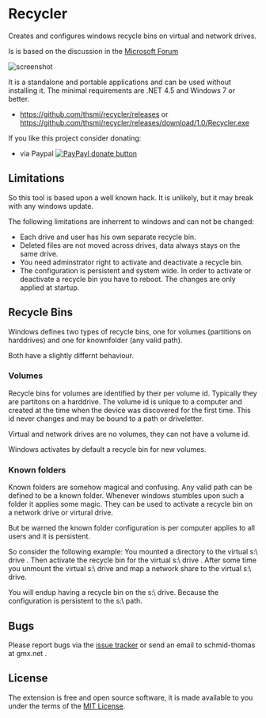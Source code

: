 # Recycler

Creates and configures windows recycle bins on virtual and network drives.

Is is based on the discussion in the [Microsoft Forum](https://social.technet.microsoft.com/Forums/windows/en-US/a349801f-398f-4139-8e8b-b0a92f599e2b/enable-recycle-bin-on-mapped-network-drives)

![screenshot](https://user-images.githubusercontent.com/2531380/30004527-613db51a-90d1-11e7-9fea-c6d02a7f31da.png)

It is a standalone and portable applications and can be used without installing it. The minimal requirements are .NET 4.5 and Windows 7 or better.
  * https://github.com/thsmi/recycler/releases or https://github.com/thsmi/recycler/releases/download/1.0/Recycler.exe

If you like this project consider donating:

  * via Paypal [![PayPayl donate button](https://www.paypalobjects.com/en_US/i/btn/btn_donate_LG.gif)](https://www.paypal.com/cgi-bin/webscr?cmd=_s-xclick&hosted_button_id=8DWJHGLLWTP5N "Donate to this project using Paypal")

## Limitations

So this tool is based upon a well known hack. It is unlikely, but it may break with any windows update.

The following limitations are inherrent to windows and can not be changed:

  * Each drive and user has his own separate recycle bin.
  * Deleted files are not moved across drives, data always stays on the same drive.
  * You need adminstrator right to activate and deactivate a recycle bin.
  * The configuration is persistent and system wide. In order to activate or deactivate a recycle bin you have to reboot. The changes are only applied at startup.


## Recycle Bins

Windows defines two types of recycle bins, one for volumes (partitions on harddrives) and one for knownfolder (any valid path).

Both have a slightly differnt behaviour. 

### Volumes
Recycle bins for volumes are identified by their per volume id. Typically they are partitons on a harddrive. 
The volume id is unique to a computer and created at the time when the device was discovered for the first time. 
This id never changes and may be bound to a path or driveletter. 

Virtual and network drives are no volumes, they can not have a volume id.

Windows activates by default a recycle bin for new volumes.

### Known folders
Known folders are somehow magical and confusing. Any valid path can be defined to be a known folder. 
Whenever windows stumbles upon such a folder it applies some magic. They can be used to activate a recycle bin on a 
network drive or virtural drive.

But be warned the known folder configuration is per computer applies to all users and it is persistent.

So consider the following example:
You mounted a directory to the virtual s:\ drive . Then activate the recycle bin for the virtual s:\ drive . 
After some time you unmount the virtual s:\ drive and map a network share to the virtual s:\ drive.

You will endup having a recycle bin on the s:\ drive. Because the configuration is persistent to the s:\ path.

## Bugs

Please report bugs via the [issue tracker](https://github.com/thsmi/recycler/issues) 
or send an email to schmid-thomas at gmx.net . 

## License

The extension is free and open source software, it is made available to you 
under the terms of the [MIT License](https://github.com/thsmi/recycler/blob/master/LICENSE).
